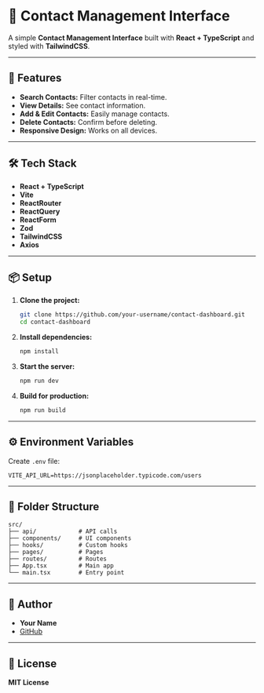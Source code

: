 # 📘 Contact Management Interface

A simple **Contact Management Interface** built with **React + TypeScript** and styled with **TailwindCSS**.

---

## 🚀 **Features**

- **Search Contacts:** Filter contacts in real-time.
- **View Details:** See contact information.
- **Add & Edit Contacts:** Easily manage contacts.
- **Delete Contacts:** Confirm before deleting.
- **Responsive Design:** Works on all devices.

---

## 🛠️ **Tech Stack**

- **React + TypeScript**
- **Vite**
- **ReactRouter**
- **ReactQuery**
- **ReactForm**
- **Zod**
- **TailwindCSS**
- **Axios**

---

## 📦 **Setup**

1. **Clone the project:**

   ```bash
   git clone https://github.com/your-username/contact-dashboard.git
   cd contact-dashboard
   ```

2. **Install dependencies:**

   ```bash
   npm install
   ```

3. **Start the server:**

   ```bash
   npm run dev
   ```

4. **Build for production:**
   ```bash
   npm run build
   ```

---

## ⚙️ **Environment Variables**

Create `.env` file:

```
VITE_API_URL=https://jsonplaceholder.typicode.com/users
```

---

## 📄 **Folder Structure**

```
src/
├── api/            # API calls
├── components/     # UI components
├── hooks/          # Custom hooks
├── pages/          # Pages
├── routes/         # Routes
├── App.tsx         # Main app
└── main.tsx        # Entry point
```

---

## 👤 **Author**

- **Your Name**
- [GitHub](https://github.com/your-username)

---

## 📝 **License**

**MIT License**
